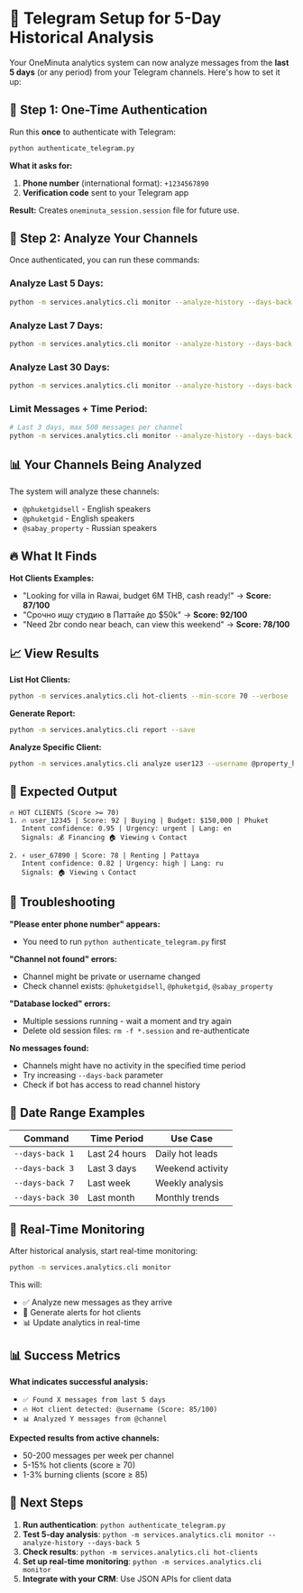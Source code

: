 # 📱 Telegram Setup for 5-Day Historical Analysis

Your OneMinuta analytics system can now analyze messages from the **last 5 days** (or any period) from your Telegram channels. Here's how to set it up:

## 🔑 Step 1: One-Time Authentication

Run this **once** to authenticate with Telegram:

```bash
python authenticate_telegram.py
```

**What it asks for:**
1. **Phone number** (international format): `+1234567890`
2. **Verification code** sent to your Telegram app

**Result:** Creates `oneminuta_session.session` file for future use.

## 🚀 Step 2: Analyze Your Channels

Once authenticated, you can run these commands:

### **Analyze Last 5 Days:**
```bash
python -m services.analytics.cli monitor --analyze-history --days-back 5
```

### **Analyze Last 7 Days:**
```bash
python -m services.analytics.cli monitor --analyze-history --days-back 7
```

### **Analyze Last 30 Days:**
```bash
python -m services.analytics.cli monitor --analyze-history --days-back 30
```

### **Limit Messages + Time Period:**
```bash
# Last 3 days, max 500 messages per channel
python -m services.analytics.cli monitor --analyze-history --days-back 3 --history-limit 500
```

## 📊 Your Channels Being Analyzed

The system will analyze these channels:
- `@phuketgidsell` - English speakers
- `@phuketgid` - English speakers  
- `@sabay_property` - Russian speakers

## 🔥 What It Finds

**Hot Clients Examples:**
- "Looking for villa in Rawai, budget 6M THB, cash ready!" → **Score: 87/100**
- "Срочно ищу студию в Паттайе до $50k" → **Score: 92/100**
- "Need 2br condo near beach, can view this weekend" → **Score: 78/100**

## 📈 View Results

**List Hot Clients:**
```bash
python -m services.analytics.cli hot-clients --min-score 70 --verbose
```

**Generate Report:**
```bash
python -m services.analytics.cli report --save
```

**Analyze Specific Client:**
```bash
python -m services.analytics.cli analyze user123 --username @property_hunter
```

## 🎯 Expected Output

```
🔥 HOT CLIENTS (Score >= 70)
1. 🔥 user_12345 | Score: 92 | Buying | Budget: $150,000 | Phuket
   Intent confidence: 0.95 | Urgency: urgent | Lang: en
   Signals: 💰 Financing 🏠 Viewing 📞 Contact

2. ⚡ user_67890 | Score: 78 | Renting | Pattaya
   Intent confidence: 0.82 | Urgency: high | Lang: ru
   Signals: 🏠 Viewing 📞 Contact
```

## 🔧 Troubleshooting

**"Please enter phone number" appears:**
- You need to run `python authenticate_telegram.py` first

**"Channel not found" errors:**
- Channel might be private or username changed
- Check channel exists: `@phuketgidsell`, `@phuketgid`, `@sabay_property`

**"Database locked" errors:**
- Multiple sessions running - wait a moment and try again
- Delete old session files: `rm -f *.session` and re-authenticate

**No messages found:**
- Channels might have no activity in the specified time period
- Try increasing `--days-back` parameter
- Check if bot has access to read channel history

## 📅 Date Range Examples

| Command | Time Period | Use Case |
|---------|-------------|----------|
| `--days-back 1` | Last 24 hours | Daily hot leads |
| `--days-back 3` | Last 3 days | Weekend activity |
| `--days-back 7` | Last week | Weekly analysis |
| `--days-back 30` | Last month | Monthly trends |

## 🚨 Real-Time Monitoring

After historical analysis, start real-time monitoring:

```bash
python -m services.analytics.cli monitor
```

This will:
- ✅ Analyze new messages as they arrive
- 🚨 Generate alerts for hot clients
- 📊 Update analytics in real-time

## 📊 Success Metrics

**What indicates successful analysis:**
- `✅ Found X messages from last 5 days`
- `🔥 Hot client detected: @username (Score: 85/100)`
- `📊 Analyzed Y messages from @channel`

**Expected results from active channels:**
- 50-200 messages per week per channel
- 5-15% hot clients (score ≥ 70)
- 1-3% burning clients (score ≥ 85)

## 🎯 Next Steps

1. **Run authentication**: `python authenticate_telegram.py`
2. **Test 5-day analysis**: `python -m services.analytics.cli monitor --analyze-history --days-back 5`
3. **Check results**: `python -m services.analytics.cli hot-clients`
4. **Set up real-time monitoring**: `python -m services.analytics.cli monitor`
5. **Integrate with your CRM**: Use JSON APIs for client data